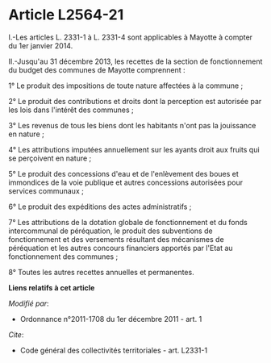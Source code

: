 # Article L2564-21

I.-Les articles L. 2331-1 à L. 2331-4 sont applicables à Mayotte à compter du 1er janvier 2014. 

II.-Jusqu'au 31 décembre 2013, les recettes de la section de fonctionnement du budget des communes de Mayotte comprennent : 

1° Le produit des impositions de toute nature affectées à la commune ; 

2° Le produit des contributions et droits dont la perception est autorisée par les lois dans l'intérêt des communes ; 

3° Les revenus de tous les biens dont les habitants n'ont pas la jouissance en nature ; 

4° Les attributions imputées annuellement sur les ayants droit aux fruits qui se perçoivent en nature ; 

5° Le produit des concessions d'eau et de l'enlèvement des boues et immondices de la voie publique et autres concessions
autorisées pour services communaux ; 

6° Le produit des expéditions des actes administratifs ; 

7° Les attributions de la dotation globale de fonctionnement et du fonds intercommunal de péréquation, le produit des
subventions de fonctionnement et des versements résultant des mécanismes de péréquation et les autres concours financiers
apportés par l'Etat au fonctionnement des communes ; 

8° Toutes les autres recettes annuelles et permanentes.

**Liens relatifs à cet article**

_Modifié par_:

  - Ordonnance n°2011-1708 du 1er décembre 2011 - art. 1

_Cite_:

  - Code général des collectivités territoriales - art. L2331-1
